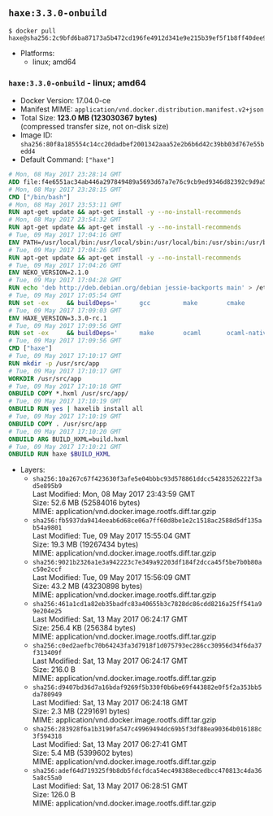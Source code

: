 ## `haxe:3.3.0-onbuild`

```console
$ docker pull haxe@sha256:2c9bfd6ba87173a5b472cd196fe4912d341e9e215b39ef5f1b8ff40dee9c4c08
```

-	Platforms:
	-	linux; amd64

### `haxe:3.3.0-onbuild` - linux; amd64

-	Docker Version: 17.04.0-ce
-	Manifest MIME: `application/vnd.docker.distribution.manifest.v2+json`
-	Total Size: **123.0 MB (123030367 bytes)**  
	(compressed transfer size, not on-disk size)
-	Image ID: `sha256:80f8a185554c14cc20dadbef2001342aaa52e2b6b6d42c39bb03d767e55bedd4`
-	Default Command: `["haxe"]`

```dockerfile
# Mon, 08 May 2017 23:28:14 GMT
ADD file:f4e6551ac34ab446a297849489a5693d67a7e76c9cb9ed9346d82392c9d9a5fe in / 
# Mon, 08 May 2017 23:28:15 GMT
CMD ["/bin/bash"]
# Mon, 08 May 2017 23:53:11 GMT
RUN apt-get update && apt-get install -y --no-install-recommends 		ca-certificates 		curl 		wget 	&& rm -rf /var/lib/apt/lists/*
# Mon, 08 May 2017 23:54:32 GMT
RUN apt-get update && apt-get install -y --no-install-recommends 		bzr 		git 		mercurial 		openssh-client 		subversion 				procps 	&& rm -rf /var/lib/apt/lists/*
# Tue, 09 May 2017 17:04:16 GMT
ENV PATH=/usr/local/bin:/usr/local/sbin:/usr/local/bin:/usr/sbin:/usr/bin:/sbin:/bin
# Tue, 09 May 2017 17:04:26 GMT
RUN apt-get update && apt-get install -y --no-install-recommends 		libgc1c2 		zlib1g 		libpcre3 	&& rm -rf /var/lib/apt/lists/*
# Tue, 09 May 2017 17:04:26 GMT
ENV NEKO_VERSION=2.1.0
# Tue, 09 May 2017 17:04:28 GMT
RUN echo 'deb http://deb.debian.org/debian jessie-backports main' > /etc/apt/sources.list.d/jessie-backports.list
# Tue, 09 May 2017 17:05:54 GMT
RUN set -ex 	&& buildDeps=' 		gcc 		make 		cmake 		libgc-dev 		libssl-dev 		libpcre3-dev 		zlib1g-dev 		apache2-dev 		libmariadb-client-lgpl-dev-compat 		libsqlite3-dev 		libmbedtls-dev 		libgtk2.0-dev 	' 	&& apt-get update && apt-get install -y $buildDeps --no-install-recommends && rm -rf /var/lib/apt/lists/* 		&& wget -O neko.tar.gz "http://nekovm.org/media/neko-2.1.0-src.tar.gz" 	&& echo "0c93d5fe96240510e2d1975ae0caa9dd8eadf70d916a868684f66a099a4acf96 *neko.tar.gz" | sha256sum -c - 	&& mkdir -p /usr/src/neko 	&& tar -xC /usr/src/neko --strip-components=1 -f neko.tar.gz 	&& rm neko.tar.gz 	&& cd /usr/src/neko 	&& cmake -DRELOCATABLE=OFF . 	&& make 	&& make install 		&& apt-get purge -y --auto-remove $buildDeps 	&& rm -rf /usr/src/neko ~/.cache
# Tue, 09 May 2017 17:09:03 GMT
ENV HAXE_VERSION=3.3.0-rc.1
# Tue, 09 May 2017 17:09:56 GMT
RUN set -ex 	&& buildDeps=' 		make 		ocaml 		ocaml-native-compilers 		camlp4 		libxml-light-ocaml-dev 		ocaml-findlib 		zlib1g-dev 		libpcre3-dev 	' 	&& apt-get update && apt-get install -y $buildDeps --no-install-recommends && rm -rf /var/lib/apt/lists/* 		&& git clone --recursive --depth 1 --branch 3.3.0-rc1 "https://github.com/HaxeFoundation/haxe.git" /usr/src/haxe 	&& cd /usr/src/haxe 	&& make OCAMLOPT=ocamlopt.opt 	&& make install INSTALL_DIR=/usr/local 	&& cd / && haxelib setup /usr/local/lib/haxe/lib 		&& apt-get purge -y --auto-remove $buildDeps 	&& rm -rf /usr/src/haxe ~/.cache
# Tue, 09 May 2017 17:09:56 GMT
CMD ["haxe"]
# Tue, 09 May 2017 17:10:17 GMT
RUN mkdir -p /usr/src/app
# Tue, 09 May 2017 17:10:17 GMT
WORKDIR /usr/src/app
# Tue, 09 May 2017 17:10:18 GMT
ONBUILD COPY *.hxml /usr/src/app/
# Tue, 09 May 2017 17:10:19 GMT
ONBUILD RUN yes | haxelib install all
# Tue, 09 May 2017 17:10:19 GMT
ONBUILD COPY . /usr/src/app
# Tue, 09 May 2017 17:10:20 GMT
ONBUILD ARG BUILD_HXML=build.hxml
# Tue, 09 May 2017 17:10:21 GMT
ONBUILD RUN haxe $BUILD_HXML
```

-	Layers:
	-	`sha256:10a267c67f423630f3afe5e04bbbc93d578861ddcc54283526222f3ad5e895b9`  
		Last Modified: Mon, 08 May 2017 23:43:59 GMT  
		Size: 52.6 MB (52584016 bytes)  
		MIME: application/vnd.docker.image.rootfs.diff.tar.gzip
	-	`sha256:fb5937da9414eeab6d68ce06a7ff60d8be1e2c1518ac2588d5df135ab54a9801`  
		Last Modified: Tue, 09 May 2017 15:55:04 GMT  
		Size: 19.3 MB (19267434 bytes)  
		MIME: application/vnd.docker.image.rootfs.diff.tar.gzip
	-	`sha256:9021b2326a1e3a942223c7e349a92203df184f2dcca45f5be7b0b80ac50e2ccf`  
		Last Modified: Tue, 09 May 2017 15:56:09 GMT  
		Size: 43.2 MB (43230898 bytes)  
		MIME: application/vnd.docker.image.rootfs.diff.tar.gzip
	-	`sha256:461a1cd1a82eb35badfc83a40655b3c7828dc86cdd8216a25ff541a99e204e25`  
		Last Modified: Sat, 13 May 2017 06:24:17 GMT  
		Size: 256.4 KB (256384 bytes)  
		MIME: application/vnd.docker.image.rootfs.diff.tar.gzip
	-	`sha256:c0ed2aefbc70b64243fa3d7918f1d075793ec286cc30956d34f6da37f313409f`  
		Last Modified: Sat, 13 May 2017 06:24:17 GMT  
		Size: 216.0 B  
		MIME: application/vnd.docker.image.rootfs.diff.tar.gzip
	-	`sha256:d9407bd36d7a16bdaf9269f5b330f0b6be69f443882e0f5f2a353bb5da780949`  
		Last Modified: Sat, 13 May 2017 06:24:18 GMT  
		Size: 2.3 MB (2291691 bytes)  
		MIME: application/vnd.docker.image.rootfs.diff.tar.gzip
	-	`sha256:283928f6a1b3190fa547c49969494dc69b5f3df88ea90364b016188c3f594318`  
		Last Modified: Sat, 13 May 2017 06:27:41 GMT  
		Size: 5.4 MB (5399602 bytes)  
		MIME: application/vnd.docker.image.rootfs.diff.tar.gzip
	-	`sha256:adef64d719325f9b8db5fdcfdca54ec498388ecedbcc470813c4da365a8c55a0`  
		Last Modified: Sat, 13 May 2017 06:28:51 GMT  
		Size: 126.0 B  
		MIME: application/vnd.docker.image.rootfs.diff.tar.gzip
